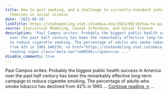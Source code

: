 ```yaml
---
title: How to quit smoking, and a challenge to currently-standard individualistic
  theories in social science
date: '2023-09-19'
linkTitle: https://statmodeling.stat.columbia.edu/2023/09/19/how-to-quit-smoking-and-a-challenge-to-currently-standard-individualistic-theories-in-social-science/
source: Statistical Modeling, Causal Inference, and Social Science
description: 'Paul Campos writes: Probably the biggest public health success in America
  over the past half century has been the remarkably effective long-term campaign
  to reduce cigarette smoking. The percentage of adults who smoke tobacco has declined
  from 42% in 1965 &#8230; <a href="https://statmodeling.stat.columbia.edu/2023/09/19/how-to-quit-smoking-and-a-challenge-to-currently-standard-individualistic-theories-in-social-science/">Continue
  reading <span class="meta-nav">&#8594;</span></a> ...'
disable_comments: true
---
```

Paul Campos writes: Probably the biggest public health success in America over the past half century has been the remarkably effective long-term campaign to reduce cigarette smoking. The percentage of adults who smoke tobacco has declined from 42% in 1965 &#8230; <a href="https://statmodeling.stat.columbia.edu/2023/09/19/how-to-quit-smoking-and-a-challenge-to-currently-standard-individualistic-theories-in-social-science/">Continue reading <span class="meta-nav">&#8594;</span></a> ...